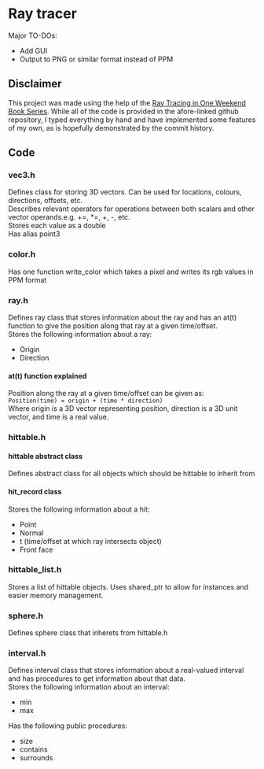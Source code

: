 # Ray tracer

Major TO-DOs:
- Add GUI<br>
- Output to PNG or similar format instead of PPM<br>

## Disclaimer
This project was made using the help of the [Ray Tracing in One Weekend Book Series](https://github.com/RayTracing/raytracing.github.io/). While all of the code is provided in the afore-linked github repository, I typed everything by hand and have implemented some features of my own, as is hopefully demonstrated by the commit history.

## Code
### vec3.h
Defines class for storing 3D vectors. Can be used for locations, colours, directions, offsets, etc.<br>
Describes relevant operators for operations between both scalars and other vector operands.e.g. +=, *=, +, -, etc.<br>
Stores each value as a double<br>
Has alias point3

### color.h
Has one function write_color which takes a pixel and writes its rgb values in PPM format

### ray.h
Defines ray class that stores information about the ray and has an at(t) function to give the position along that ray at a given time/offset.<br>
Stores the following information about a ray:
- Origin<br>
- Direction<br>

#### at(t) function explained
Position along the ray at a given time/offset can be given as:<br>
`Position(time) = origin + (time * direction)`<br>
Where origin is a 3D vector representing position, direction is a 3D unit vector, and time is a real value.

### hittable.h
#### hittable abstract class
Defines abstract class for all objects which should be hittable to inherit from
#### hit_record class
Stores the following information about a hit:
- Point<br>
- Normal<br>
- t (time/offset at which ray intersects object)<br>
- Front face<br>

### hittable_list.h
Stores a list of hittable objects.
Uses shared_ptr to allow for instances and easier memory management.

### sphere.h
Defines sphere class that inherets from hittable.h

### interval.h
Defines interval class that stores information about a real-valued interval and has procedures to get information about that data.<br>
Stores the following information about an interval:
- min<br>
- max<br>

Has the following public procedures:
- size<br>
- contains<br>
- surrounds<br>